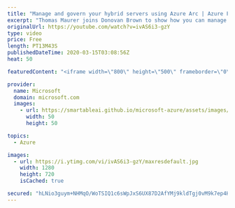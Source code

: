 ```yaml
---
title: "Manage and govern your hybrid servers using Azure Arc | Azure Friday"
excerpt: "Thomas Maurer joins Donovan Brown to show how you can manage and govern your Windows and Linux machines hosted outside of Azure on your corporate network or other cloud provider, similarly to how you manage native Azure virtual machines. When a hybrid machine is connected to Azure, it becomes a connected"
originalUrl: https://youtube.com/watch?v=ivAS6i3-gzY
type: video
price: Free
length: PT13M43S
publishedDateTime: 2020-03-15T03:08:56Z
heat: 50

featuredContent: "<iframe width=\"800\" height=\"500\" frameborder=\"0\" src=\"https://www.youtube.com/embed/ivAS6i3-gzY\" allow=\"accelerometer; autoplay; encrypted-media; gyroscope; picture-in-picture\" allowfullscreen></iframe>"

provider:
  name: Microsoft
  domain: microsoft.com
  images:
    - url: https://smartableai.github.io/microsoft-azure/assets/images/organizations/microsoft.com-50x50.jpg
      width: 50
      height: 50

topics:
  - Azure

images:
  - url: https://i.ytimg.com/vi/ivAS6i3-gzY/maxresdefault.jpg
    width: 1280
    height: 720
    isCached: true

secured: "hLNio3guym+NHMqO/WoTSIQ1c6sWpJxS6UX87D2AfYMj9kldTgj0vM9k7ep4Hrpc8FiKH7uKtuuA6NqCzFE/G/qhgPwycKwFjPvIxMwJX5hPHvsf+JMBHn8Bp7An8MKYrD31/RKxYXsbDeDRpRdE6a05wP1u2Aci0KcPYWChDJUVfAT3X/YYB8TAF1GROr2zh54pOaGK/iYDzHhQJLEfbsslUFiQlGQ7dB6gafSfTFvr8Qw+DojYzcq0dYy1l2nhJSQn07c+Yl5QjmAcCTAGN+yFcZnDiji+uUtuHAzozHgML5IGIb8cBvbKb7Ql/vfyk721bzgngTi1LYgyLT6J2YTCtFQwCDvuGRPvnEd5sczQ1SHjKY4wIK8Z0VhpRQp76BVLWiv5ifEovO+K4L+tnTiMEIP5YKnqAXpKeWMhGTQ=;jMPLpeuW4YF0esovuESM/A=="
---
```


